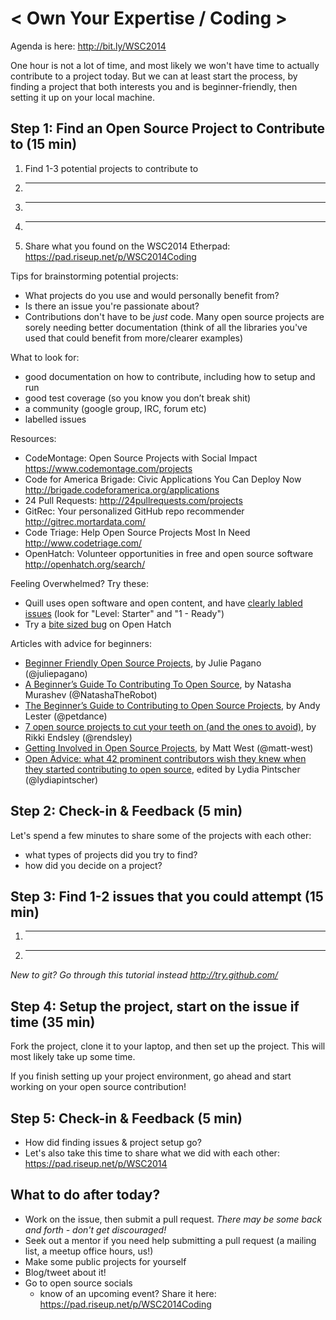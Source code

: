 < Own Your Expertise / Coding >
=================================

Agenda is here: <http://bit.ly/WSC2014>

One hour is not a lot of time, and most likely we won't have time to actually contribute to a project today. But we can at least start the process, by finding a project that both interests you and is beginner-friendly, then setting it up on your local machine.

Step 1: Find an Open Source Project to Contribute to (15 min)
---------------------------------------------------------------

1. Find 1-3 potential projects to contribute to
  1. _______________________
  2. _______________________
  3. _______________________
2. Share what you found on the WSC2014 Etherpad: <https://pad.riseup.net/p/WSC2014Coding>

Tips for brainstorming potential projects:
- What projects do you use and would personally benefit from?
- Is there an issue you're passionate about?
- Contributions don't have to be *just* code. Many open source projects are sorely needing better documentation (think of all the libraries you've used that could benefit from more/clearer examples)

What to look for:
- good documentation on how to contribute, including how to setup and run
- good test coverage (so you know you don’t break shit)
- a community (google group, IRC, forum etc)
- labelled issues

Resources:
-  CodeMontage: Open Source Projects with Social Impact <https://www.codemontage.com/projects>
-  Code for America Brigade: Civic Applications You Can Deploy Now <http://brigade.codeforamerica.org/applications>
-  24 Pull Requests: <http://24pullrequests.com/projects>
-  GitRec: Your personalized GitHub repo recommender <http://gitrec.mortardata.com/>
-  Code Triage: Help Open Source Projects Most In Need <http://www.codetriage.com/>
-  OpenHatch: Volunteer opportunities in free and open source software <http://openhatch.org/search/>

Feeling Overwhelmed? Try these:
- Quill uses open software and open content, and have [clearly labled issues](https://github.com/empirical-org/Empirical-Core/issues?q=is%3Aopen+is%3Aissue+label%3A%22Level%3A+Starter%22) (look for "Level: Starter" and "1 - Ready")
- Try a [bite sized bug](http://openhatch.org/search/?q=&toughness=bitesize) on Open Hatch

Articles with advice for beginners:
- [Beginner Friendly Open Source Projects](http://juliepagano.com/blog/2013/11/14/beginner-friendly-open-source-projects/), by Julie Pagano (@juliepagano)
- [A Beginner’s Guide To Contributing To Open Source](http://natashatherobot.com/beginners-contributing-to-open-source/), by Natasha Murashev (@NatashaTheRobot)
- [The Beginner’s Guide to Contributing to Open Source Projects](http://blog.newrelic.com/2014/05/05/open-source_gettingstarted/), by Andy Lester (@petdance)
- [7 open source projects to cut your teeth on (and the ones to avoid)](http://www.itworld.com/print/356932), by Rikki Endsley (@rendsley)
- [Getting Involved in Open Source Projects](http://blog.teamtreehouse.com/getting-involved-open-source-projects), by Matt West (@matt-west)
- [Open Advice: what 42 prominent contributors wish they knew when they started contributing to open source](http://open-advice.org/), edited by Lydia Pintscher (@lydiapintscher)

Step 2: Check-in & Feedback (5 min)
---------------------------------------------------
Let's spend a few minutes to share some of the projects with each other: 
- what types of projects did you try to find?
- how did you decide on a project?

Step 3: Find 1-2 issues that you could attempt (15 min)
---------------------------------------------------

1. _______________________
2. _______________________

*New to git? Go through this tutorial instead <http://try.github.com/>*

Step 4: Setup the project, start on the issue if time (35 min)
--------------------------------------------------------------

Fork the project, clone it to your laptop, and then set up the project. This will most likely take up some time.

If you finish setting up your project environment, go ahead and start working on your open source contribution!

Step 5: Check-in & Feedback (5 min)
-----------------------
- How did finding issues & project setup go?
- Let's also take this time to share what we did with each other: https://pad.riseup.net/p/WSC2014

What to do after today?
-----------------------
- Work on the issue, then submit a pull request. *There may be some back and forth - don't get discouraged!*
- Seek out a mentor if you need help submitting a pull request (a mailing list, a meetup office hours, us!)
- Make some public projects for yourself
- Blog/tweet about it!
- Go to open source socials 
  - know of an upcoming event? Share it here: <https://pad.riseup.net/p/WSC2014Coding>




